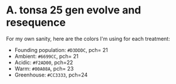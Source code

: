 # A. tonsa 25 gen evolve and resequence

For my own sanity, here are the colors I'm using for each treatment:

- Founding population: `#D3DDDC`, pch= 21  
- Ambient: `#6699CC`, pch= 21  
- Acidic: `#F2AD00`, pch=22  
- Warm: `#00A08A`, pch= 23  
- Greenhouse: `#CC3333`, pch=24  
